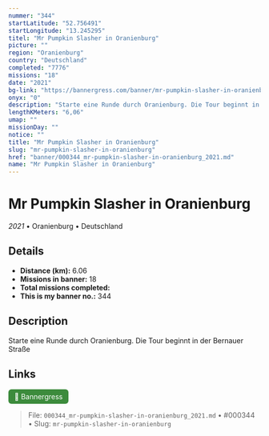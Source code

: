 ```yaml
---
nummer: "344"
startLatitude: "52.756491"
startLongitude: "13.245295"
titel: "Mr Pumpkin Slasher in Oranienburg"
picture: ""
region: "Oranienburg"
country: "Deutschland"
completed: "7776"
missions: "18"
date: "2021"
bg-link: "https://bannergress.com/banner/mr-pumpkin-slasher-in-oranienburg-13b7"
onyx: "0"
description: "Starte eine Runde durch Oranienburg. Die Tour beginnt in der Bernauer Straße"
lengthKMeters: "6,06"
umap: ""
missionDay: ""
notice: ""
title: "Mr Pumpkin Slasher in Oranienburg"
slug: "mr-pumpkin-slasher-in-oranienburg"
href: "banner/000344_mr-pumpkin-slasher-in-oranienburg_2021.md"
name: "Mr Pumpkin Slasher in Oranienburg"
---
```

# Mr Pumpkin Slasher in Oranienburg

*2021* • Oranienburg • Deutschland





## Details
- **Distance (km):** 6.06
- **Missions in banner:** 18
- **Total missions completed:** 
- **This is my banner no.:** 344



## Description
Starte eine Runde durch Oranienburg. Die Tour beginnt in der Bernauer Straße



## Links
<a href="https://bannergress.com/banner/mr-pumpkin-slasher-in-oranienburg-13b7" target="_blank" style="display:inline-block;margin-right:8px;padding:6px 12px;background:#3c8b3c;color:#fff;text-decoration:none;border-radius:6px;">🔗 Bannergress</a>



> File: `000344_mr-pumpkin-slasher-in-oranienburg_2021.md` • #000344 • Slug: `mr-pumpkin-slasher-in-oranienburg`
